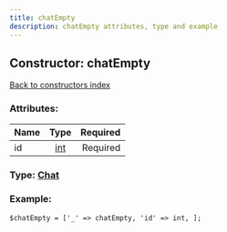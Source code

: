 ```yaml
---
title: chatEmpty
description: chatEmpty attributes, type and example
---
```

## Constructor: chatEmpty  
[Back to constructors index](index.md)



### Attributes:

| Name     |    Type       | Required |
|----------|:-------------:|---------:|
|id|[int](../types/int.md) | Required|



### Type: [Chat](../types/Chat.md)


### Example:

```
$chatEmpty = ['_' => chatEmpty, 'id' => int, ];
```